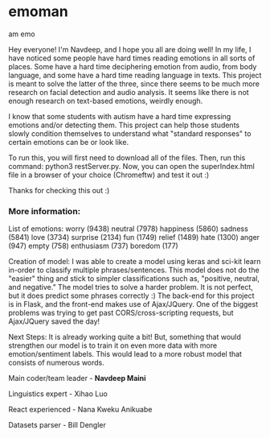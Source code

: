 # emoman
am emo

Hey everyone! I'm Navdeep, and I hope you all are doing well! In my life, I have noticed some people have hard times reading emotions in all sorts of places. Some have a hard time deciphering emotion from audio, from body language, and some have a hard time reading language in texts. This project is meant to solve the latter of the three, since there seems to be much more research on facial detection and audio analysis. It seems like there is not enough research on text-based emotions, weirdly enough.

I know that some students with autism have a hard time expressing emotions and/or detecting them. This project can help those students slowly condition themselves to understand what "standard responses" to certain emotions can be or look like.

To run this, you will first need to download all of the files. Then, run this command: python3 restServer.py. Now, you can open the superIndex.html file in a browser of your choice (Chromeftw) and test it out :)

Thanks for checking this out :)

### More information:

List of emotions: worry (9438) neutral (7978) happiness (5860) sadness (5841) love (3734) surprise (2134) fun (1749) relief (1489) hate (1300) anger (947) empty (758) enthusiasm (737) boredom (177)

Creation of model: I was able to create a model using keras and sci-kit learn in-order to classify multiple phrases/sentences. This model does not do the "easier" thing and stick to simpler classifications such as, "positive, neutral, and negative." The model tries to solve a harder problem. It is not perfect, but it does predict some phrases correctly :) The back-end for this project is in Flask, and the front-end makes use of Ajax/JQuery. One of the biggest problems was trying to get past CORS/cross-scripting requests, but Ajax/JQuery saved the day!

Next Steps: It is already working quite a bit! But, something that would strengthen our model is to train it on even more data with more emotion/sentiment labels. This would lead to a more robust model that consists of numerous words.

Main coder/team leader - **Navdeep Maini**

Linguistics expert - Xihao Luo

React experienced - Nana Kweku Anikuabe

Datasets parser - Bill Dengler
